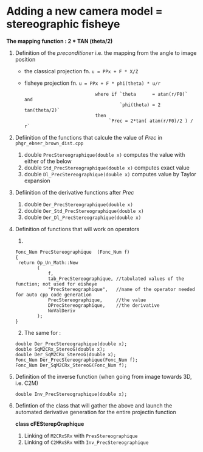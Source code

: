 # Adding a new camera model = stereographic fisheye

**The mapping function : 2 * TAN (theta/2)** 

1. Definition of the _preconditioner_ i.e. the mapping from the angle to image position

    * the classical projection fn. `u = PPx + F * X/Z`
    * fisheye       projection fn. `u = PPx + F * phi(theta) * u/r`

                                    where if `theta      = atan(r/F0)` and
                                             `phi(theta) = 2 tan(theta/2)`
                                    then
                                         `Prec = 2*tan( atan(r/F0)/2 ) / r`
         
2. Defiinition of the functions that calcule the value of _Prec_ in `phgr_ebner_brown_dist.cpp`

    1. double `PrecStereographique(double x)`     computes the value with either of the below
    2. double `Std_PrecStereographique(double x)` computes exact value
    3. double `Dl_PrecStereographique(double x)`  computes value by Taylor expansion
 

2. Defiinition of the derivative functions after _Prec_ 

    1. double `Der_PrecStereographique(double x)`     
    2. double `Der_Std_PrecStereographique(double x)` 
    3. double `Der_Dl_PrecStereographique(double x)`

3. Definition of functions that will work on operators

    1. 
    ```
    Fonc_Num PrecStereographique  (Fonc_Num f)
    {
     return Op_Un_Math::New
            (
                f,
                tab_PrecStereographique, //tabulated values of the function; not used for eisheye
                "PrecStereographique",   //name of the operator needed for auto cpp code generation 
                PrecStereographique,     //the value
                DPrecStereographique,    //the derivative
                NoValDeriv
            );
    }
    ```

    2. The same for :

    ```
    double Der_PrecStereographique(double x);
    double SqM2CRx_StereoG(double x);
    double Der_SqM2CRx_StereoG(double x);
    Fonc_Num Der_PrecStereographique(Fonc_Num f);
    Fonc_Num Der_SqM2CRx_StereoG(Fonc_Num f);
    ```


4. Definition of the inverse function (when going from image towards 3D, i.e. C2M)

    `double Inv_PrecStereographique(double x);`


5. Defintion of the class that will gather the above and launch the automated derivative generation for the entire projectin function

    **class cFESterepGraphique** 

    1. Linking of `M2CRxSRx` with `PresStereographique`
    2. Linking of `C2MRxSRx` with `Inv_PrecStereographique`
